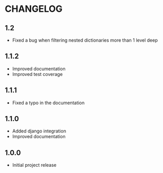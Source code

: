 # CHANGELOG

## 1.2

* Fixed a bug when filtering nested dictionaries more than 1 level deep

## 1.1.2

* Improved documentation
* Improved test coverage

## 1.1.1

* Fixed a typo in the documentation

## 1.1.0

* Added django integration
* Improved documentation

## 1.0.0

* Initial project release
